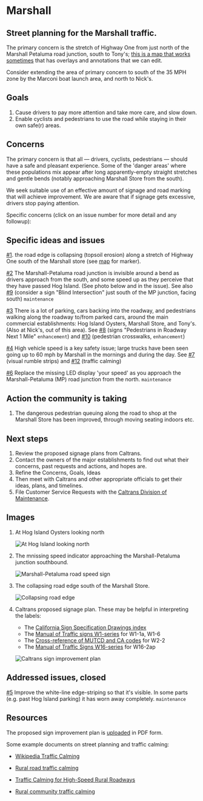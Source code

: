 # Marshall
## Street planning for the Marshall traffic.

The primary concern is the stretch of Highway One from just north of the Marshall Petaluma road junction, south to Tony's; [this is a map that works sometimes](http://umap.openstreetmap.fr/en/map/marshall-street-planning_607330 ) that has overlays and annotations that we can edit.

Consider extending the area of primary concern to south of the 35 MPH zone by the Marconi boat launch area, and north to Nick's.

## Goals

1. Cause drivers to pay more attention and take more care, and slow down.
2. Enable cyclists and pedestrians to use the road while staying in their own safe(r) areas.

## Concerns

The primary concern is that all — drivers, cyclists, pedestrians — should have a safe and pleasant experience. Some of the 'danger areas' where these populations mix appear after long apparently-empty straight stretches and gentle bends (notably approaching Marshall Store from the south).

We seek suitable use of an effective amount of signage and road marking that will achieve improvement. We are aware that if signage gets excessive, drivers stop paying attention.

Specific concerns (click on an issue number for more detail and any followup):

## Specific ideas and issues


[#1](https://github.com/dwsinger/Marshall/issues/1). the road edge is collapsing (topsoil erosion) along a stretch of Highway One south of the Marshall store (see [map](http://umap.openstreetmap.fr/en/map/marshall-street-planning_607330 ) for marker).

[#2](https://github.com/dwsinger/Marshall/issues/2) The Marshall-Petaluma road junction is invisible around a bend as drivers approach from the south, and some speed up as they perceive that they have passed Hog Island. (See photo below and in the issue). See also [#9](https://github.com/dwsinger/Marshall/issues/9) (consider a sign "Blind Intersection" just south of the MP junction, facing south) `maintenance`

[#3](https://github.com/dwsinger/Marshall/issues/3) There is a lot of parking, cars backing into the roadway, and pedestrians walking along the roadway to/from parked cars, around the main commercial establishments: Hog Island Oysters, Marshall Store, and Tony's. (Also at Nick's, out of this area). See [#8](https://github.com/dwsinger/Marshall/issues/8) (signs "Pedestrians in Roadway Next 1 Mile" `enhancement`) and [#10](https://github.com/dwsinger/Marshall/issues/10) (pedestrian crosswalks, `enhancement`)

[#4](https://github.com/dwsinger/Marshall/issues/4) High vehicle speed is a key safety issue; large trucks have been seen going up to 60 mph by Marshall in the mornings and during the day. See [#7](https://github.com/dwsinger/Marshall/issues/7) (visual rumble strips) and [#12](https://github.com/dwsinger/Marshall/issues/12) (traffic calming)

[#6](https://github.com/dwsinger/Marshall/issues/6) Replace the missing LED display 'your speed' as you approach the Marshall-Petaluma (MP) road junction from the north. `maintenance`

## Action the community is taking

1. The dangerous pedestrian queuing along the road to shop at the Marshall Store has been improved, through moving seating indoors etc.

## Next steps

1. Review the proposed signage plans from Caltrans.
2. Contact the owners of the major establishments to find out what their concerns, past requests and actions, and hopes are.
3. Refine the Concerns, Goals, Ideas
4. Then meet with Caltrans and other appropriate officials to get their ideas, plans, and timelines.
5. File Customer Service Requests with the [Caltrans Division of Maintenance](https://csr.dot.ca.gov/).

## Images

1. At Hog Island Oysters looking north

   ![At Hog Island looking north](https://github.com/dwsinger/Marshall/blob/main/Hog_Island_looking_north.jpeg)

1. The mnissing speed indicator approaching the Marshall-Petaluma junction southbound.

   ![Marshall-Petaluma road speed sign](https://github.com/dwsinger/Marshall/blob/main/MPRoad_speed_sign.jpeg)
   
1. The collapsing road edge south of the Marshall Store.

   ![Collapsing road edge](https://github.com/dwsinger/Marshall/blob/main/image_50441985.jpeg)

1. Caltrans proposed signage plan. These may be helpful in interpreting the labels:
   * The [California Sign Specification Drawings index](https://dot.ca.gov/programs/safety-programs/sign-specs) 
   * The [Manual of Traffic signs W1-series](http://www.trafficsign.us/w1.html) for W1-1a, W1-6
   * The [Cross-reference of MUTCD and CA codes](https://dot.ca.gov/-/media/dot-media/programs/safety-programs/documents/signs/f0018708-2010crossref-warn-mutcd-a11y.pdf) for W2-2
   * The [Manual of Traffic Signs W16-series](http://www.trafficsign.us/w16.html) for W16-2ap

   ![Caltrans sign improvement plan](https://github.com/dwsinger/Marshall/blob/main/Proposed_Sign_Improvement_Plan.jpg)

## Addressed issues, closed

[#5](https://github.com/dwsinger/Marshall/issues/5) Improve the white-line edge-striping so that it's visible. In some parts (e.g. past Hog Island parking) it has worn away completely. `maintenance`

## Resources

The proposed sign improvement plan is [uploaded](https://github.com/dwsinger/Marshall/blob/main/Proposed%20Sign%20Improvement%20Plan.pdf) in PDF form.

Some example documents on street planning and traffic calming:

* [Wikipedia Traffic Calming](https://en.wikipedia.org/wiki/Traffic_calming)

* [Rural road traffic calming](https://www.pavementsurfacecoatings.com/wp-content/uploads/2019/12/Documents/traffic-calming-rural-areas.pdf)

* [Traffic Calming for High-Speed Rural Roadways](https://www.lrrb.org/pdf/TRS0801.pdf)

* [Rural community traffic calming](https://www.ca-ilg.org/sites/main/files/file-attachments/fhwa_traffic_calming_on_main_roads_through_rural_communities.pdf)

